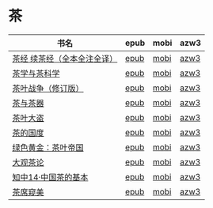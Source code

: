 # 茶

| 书名 | epub | mobi | azw3 |
| --- | --- | --- | --- |
| [茶经 续茶经（全本全注全译）](http://ct.dalanmei.com/f/31084289-570133411-9111f1) | [epub](http://ct.dalanmei.com/f/31084289-570133411-9111f1) | [mobi](http://ct.dalanmei.com/f/31084289-570354221-a3feb4) | [azw3](http://ct.dalanmei.com/f/31084289-571402059-dff5dc) |
| [茶学与茶科学](http://ct.dalanmei.com/f/31084289-570108679-47a107) | [epub](http://ct.dalanmei.com/f/31084289-570108679-47a107) | [mobi](http://ct.dalanmei.com/f/31084289-570259022-2ad3c6) | [azw3](http://ct.dalanmei.com/f/31084289-571416182-b1c1a0) |
| [茶叶战争（修订版）](http://ct.dalanmei.com/f/31084289-571536361-4ea217) | [epub](http://ct.dalanmei.com/f/31084289-571536361-4ea217) | [mobi](http://ct.dalanmei.com/f/31084289-571804909-42d264) | [azw3](http://ct.dalanmei.com/f/31084289-572195555-3106ec) |
| [茶与茶器](http://ct.dalanmei.com/f/31084289-571555816-d69173) | [epub](http://ct.dalanmei.com/f/31084289-571555816-d69173) | [mobi](http://ct.dalanmei.com/f/31084289-571910039-b8f9d9) | [azw3](http://ct.dalanmei.com/f/31084289-572203215-e1c822) |
| [茶叶大盗](http://ct.dalanmei.com/f/31084289-571557197-35acdf) | [epub](http://ct.dalanmei.com/f/31084289-571557197-35acdf) | [mobi](http://ct.dalanmei.com/f/31084289-571914062-93f301) | [azw3](http://ct.dalanmei.com/f/31084289-572203656-cc79ba) |
| [茶的国度](http://ct.dalanmei.com/f/31084289-571608697-0c450e) | [epub](http://ct.dalanmei.com/f/31084289-571608697-0c450e) | [mobi](http://ct.dalanmei.com/f/31084289-571735980-2e90fe) | [azw3](http://ct.dalanmei.com/f/31084289-571914099-27b671) |
| [绿色黄金：茶叶帝国](http://ct.dalanmei.com/f/31084289-571606966-3d5f86) | [epub](http://ct.dalanmei.com/f/31084289-571606966-3d5f86) | [mobi](http://ct.dalanmei.com/f/31084289-571736337-160f98) | [azw3](http://ct.dalanmei.com/f/31084289-571914642-33a3ec) |
| [大观茶论](http://ct.dalanmei.com/f/31084289-571531710-cb789e) | [epub](http://ct.dalanmei.com/f/31084289-571531710-cb789e) | [mobi](http://ct.dalanmei.com/f/31084289-571798411-721309) | [azw3](http://ct.dalanmei.com/f/31084289-571988705-087001) |
| [知中14·中国茶的基本](http://ct.dalanmei.com/f/31084289-571542095-381eaa) | [epub](http://ct.dalanmei.com/f/31084289-571542095-381eaa) | [mobi](http://ct.dalanmei.com/f/31084289-571811543-b0e2c6) | [azw3](http://ct.dalanmei.com/f/31084289-572013663-895a69) |
| [茶席窥美](http://ct.dalanmei.com/f/31084289-571557670-ed40cf) | [epub](http://ct.dalanmei.com/f/31084289-571557670-ed40cf) | [mobi](http://ct.dalanmei.com/f/31084289-571916133-737325) | [azw3](http://ct.dalanmei.com/f/31084289-572074690-8a8a26) |
